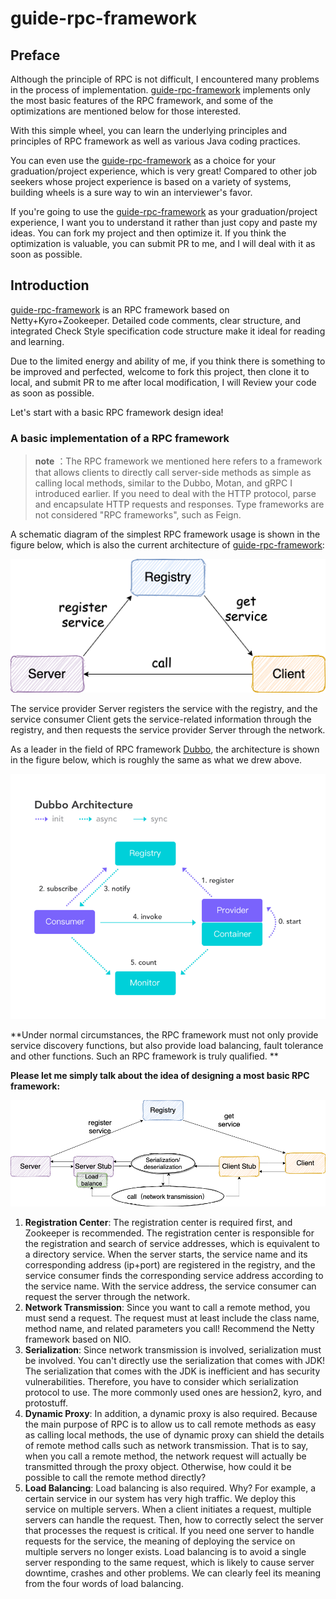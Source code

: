 # guide-rpc-framework

## Preface

Although the principle of RPC is not difficult, I encountered many problems in the process of implementation. [guide-rpc-framework](https://github.com/Snailclimb/guide-rpc-framework)  implements only the most basic features of the RPC framework, and some of the optimizations are mentioned below for those interested.

With this simple wheel, you can learn the underlying principles and principles of RPC  framework as well as various Java coding practices.

You can even use the  [guide-rpc-framework](https://github.com/Snailclimb/guide-rpc-framework)  as a choice for your graduation/project experience, which is very great! Compared to other job seekers whose project experience is based on a variety of systems, building wheels is a sure way to win an interviewer's favor.

If you're going to use the  [guide-rpc-framework](https://github.com/Snailclimb/guide-rpc-framework)  as your graduation/project experience, I want you to understand it rather than just copy and paste my ideas. You can fork my project and then optimize it. If you think the optimization is valuable, you can submit PR to me, and I will deal with it as soon as possible.

##  Introduction

 [guide-rpc-framework](https://github.com/Snailclimb/guide-rpc-framework) is an RPC framework based on Netty+Kyro+Zookeeper. Detailed code comments, clear structure, and integrated Check Style specification code structure make it ideal for reading and learning.

Due to the limited energy and ability of me, if you think there is something to be improved and perfected, welcome to fork this project, then clone it to local, and submit PR to me after local modification, I will Review your code as soon as possible.

Let's start with a basic RPC framework design idea!

### A basic implementation of a RPC framework

> **note** ：The RPC framework we mentioned here refers to a framework that allows clients to directly call server-side methods as simple as calling local methods, similar to the Dubbo, Motan, and gRPC I introduced earlier. If you need to deal with the HTTP protocol, parse and encapsulate HTTP requests and responses. Type frameworks are not considered "RPC frameworks", such as Feign.

A schematic diagram of the simplest RPC framework usage is shown in the figure below, which is also the current architecture of [guide-rpc-framework](https://github.com/Snailclimb/guide-rpc-framework):

![](./images/rpc-architure.png)

The service provider Server registers the service with the registry, and the service consumer Client gets the service-related information through the registry, and then requests the service provider Server through the network.

As a leader in the field of RPC framework [Dubbo](https://github.com/apache/dubbo), the architecture is shown in the figure below, which is roughly the same as what we drew above.

<img src="./images/dubbo-architure.jpg" style="zoom:80%;" />

**Under normal circumstances, the RPC framework must not only provide service discovery functions, but also provide load balancing, fault tolerance and other functions. Such an RPC framework is truly qualified. ** 

**Please let me simply talk about the idea of designing a most basic RPC framework:**

![](./images/rpc-architure-detail.png)

1. **Registration Center**: The registration center is required first, and Zookeeper is recommended. The registration center is responsible for the registration and search of service addresses, which is equivalent to a directory service. When the server starts, the service name and its corresponding address (ip+port) are registered in the registry, and the service consumer finds the corresponding service address according to the service name. With the service address, the service consumer can request the server through the network.
2. **Network Transmission**: Since you want to call a remote method, you must send a request. The request must at least include the class name, method name, and related parameters you call! Recommend the Netty framework based on NIO.
3. **Serialization**: Since network transmission is involved, serialization must be involved. You can't directly use the serialization that comes with JDK! The serialization that comes with the JDK is inefficient and has security vulnerabilities. Therefore, you have to consider which serialization protocol to use. The more commonly used ones are hession2, kyro, and protostuff.
4. **Dynamic Proxy**: In addition, a dynamic proxy is also required. Because the main purpose of RPC is to allow us to call remote methods as easy as calling local methods, the use of dynamic proxy can shield the details of remote method calls such as network transmission. That is to say, when you call a remote method, the network request will actually be transmitted through the proxy object. Otherwise, how could it be possible to call the remote method directly?
2. **Load Balancing**: Load balancing is also required. Why? For example, a certain service in our system has very high traffic. We deploy this service on multiple servers. When a client initiates a request, multiple servers can handle the request. Then, how to correctly select the server that processes the request is critical. If you need one server to handle requests for the service, the meaning of deploying the service on multiple servers no longer exists. Load balancing is to avoid a single server responding to the same request, which is likely to cause server downtime, crashes and other problems. We can clearly feel its meaning from the four words of load balancing.